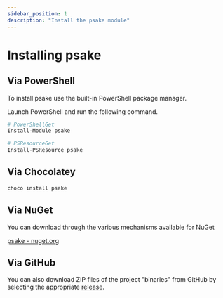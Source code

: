 ```yaml
---
sidebar_position: 1
description: "Install the psake module"
---
```


# Installing psake

## Via PowerShell

To install psake use the built-in PowerShell package manager.

Launch PowerShell and run the following command.

```powershell
# PowerShellGet
Install-Module psake

# PSResourceGet
Install-PSResource psake
```

## Via Chocolatey

```powershell
choco install psake
```

## Via NuGet

You can download through the various mechanisms available for NuGet

[psake - nuget.org](https://www.nuget.org/packages/psake/)

## Via GitHub

You can also download ZIP files of the project "binaries" from GitHub by
selecting the appropriate [release](https://github.com/psake/psake/releases).
